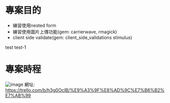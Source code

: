 # 專案目的
* 練習使用nested form
* 練習使用圖片上傳功能(gem: carrierwave, rmagick)
* client side validate(gem: client_side_validations  stimulus)

test
test-1
# 專案時程
![image](https://user-images.githubusercontent.com/53910941/119215700-fc77c080-bb01-11eb-91f2-f2c5533db101.png)
網址: https://trello.com/b/h3g0OcIB/%E9%A3%9F%E8%AD%9C%E7%B6%B2%E7%AB%99
